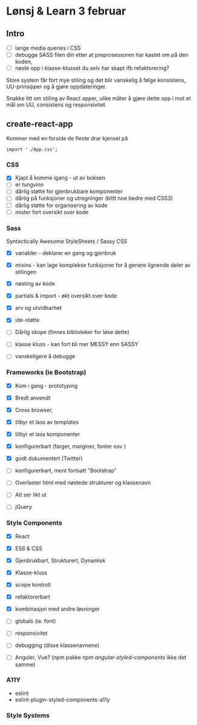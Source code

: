 # Lønsj & Learn 3 februar

## Intro

- [ ] lange media queries i CSS
- [ ] debugge SASS filen din etter at preprosessoren har kastet om på den koden, 
- [ ] nøste opp i klasse-klusset du selv har skapt ifb refaktorering? 

Store system får fort mye stiling og det blir vanskelig å følge konsistens, UU-prinsipper og å gjøre oppdateringer. 

Snakke litt om stiling av React apper, ulike måter å gjøre dette opp i mot et mål om UU, consistens og responsivitet


## create-react-app

Kommer med en forside de fleste drar kjensel på
```
import './App.css';
```

### CSS

- [x] Kjapt å komme igang - ut av boksen
- [ ] er tungvinn
- [ ] dårlig støtte for gjenbrukbare komponenter
- [ ] dårlig på funksjoner og utregninger (blitt noe bedre med CSS3)
- [ ] dårlig støtte for organisering av kode
- [ ] mister fort oversikt over kode

### Sass
Syntactically Awesome StyleSheets / Sassy CSS
- [x] variabler - deklarer en gang og gjenbruk
- [x] mixins - kan lage komplekse funksjoner for å genere lignende deler av stilingen
- [x] nøsting av kode 
- [x] partials & import - økt oversikt over kode
- [X] arv og utvidbarhet
- [x] ide-støtte
- [ ] Dårlig skope (finnes biblioteker for løse dette)
- [ ] klasse kluss - kan fort bli mer MESSY enn SASSY
- [ ] vanskeligere å debugge



### Frameworks (ie Bootstrap)

- [x] Kom i gang - prototyping
- [x] Bredt anvendt 
- [x] Cross browser, 
- [x] tilbyr et lass av templates
- [x] tilbyr et lass komponenter
- [x] konfigurerbart (farger, marginer, fonter osv )
- [x] godt dokumentert (Twitter)
- [ ] konfigurerbart, ment fortsatt "Bootstrap"
- [ ] Overlaster html med nøstede strukturer og klassenavn
- [ ] Alt ser likt ut
- [ ] jQuery


### Style Components

- [x] React
- [x] ES6 & CSS
- [x] Gjenbrukbart, Strukturert, Dynamisk
- [x] Klasse-kluss
- [x] scope kontroll
- [x] refaktorerbart
- [x] kombinasjon med andre løsninger

- [ ] globals (ie. font)
- [ ] responsivitet
- [ ] debugging (disse klassenavnene)
- [ ] Anguler, Vue? (npm pakke _npm angular-styled-components_ ikke det samme)



### A11Y

* eslint
* eslint-plugin-styled-components-a11y

### Style Systems


